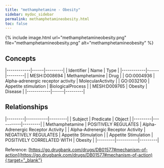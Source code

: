 ```yaml
---
title: "methamphetamine - Obesity"
sidebar: mydoc_sidebar
permalink: methamphetamineobesity.html
toc: false 
---
```


{% include image.html url="methamphetamineobesity.png" file="methamphetamineobesity.png" alt="methamphetamineobesity" %}

## Concepts

|------------|------|---------|
| Identifier | Name | Type    |
|------------|------|---------|
| MESH:D008694 | Methamphetamine | Drug |
| GO:0004936 | Alpha-adrenergic receptor activity | MolecularActivity |
| GO:0032100 | Appetite stimulation | BiologicalProcess |
| MESH:D009765 | Obesity | Disease |
|------------|------|---------|

## Relationships

|---------|-----------|---------|
| Subject | Predicate | Object  |
|---------|-----------|---------|
| Methamphetamine | POSITIVELY REGULATES | Alpha-Adrenergic Receptor Activity |
| Alpha-Adrenergic Receptor Activity | NEGATIVELY REGULATES | Appetite Stimulation |
| Appetite Stimulation | POSITIVELY CORRELATED WITH | Obesity |
|---------|-----------|---------|

Reference: [https://go.drugbank.com/drugs/DB01577#mechanism-of-action](https://go.drugbank.com/drugs/DB01577#mechanism-of-action){:target="_blank"}